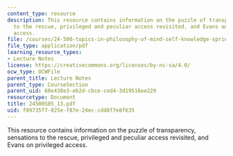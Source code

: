 ```yaml
---
content_type: resource
description: This resource contains information on the puzzle of transparency, sensations
  to the rescue, privileged and peculiar access revisited, and Evans on privileged
  access.
file: /courses/24-500-topics-in-philosophy-of-mind-self-knowledge-spring-2005/f09735f7825ef87e24eccdd8f7e8f635_24500S05_13.pdf
file_type: application/pdf
learning_resource_types:
- Lecture Notes
license: https://creativecommons.org/licenses/by-nc-sa/4.0/
ocw_type: OCWFile
parent_title: Lecture Notes
parent_type: CourseSection
parent_uid: 68e438e3-eb2d-cbce-ced4-3d19516ee229
resourcetype: Document
title: 24500S05_13.pdf
uid: f09735f7-825e-f87e-24ec-cdd8f7e8f635
---
```

This resource contains information on the puzzle of transparency, sensations to the rescue, privileged and peculiar access revisited, and Evans on privileged access.